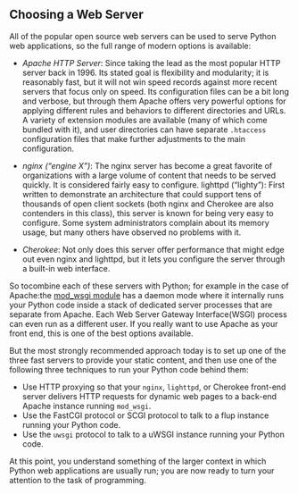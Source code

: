 ## Choosing a Web Server

All of the popular open source web servers can be used to serve Python web applications, so the full
range of modern options is available:
- *Apache HTTP Server*: Since taking the lead as the most popular HTTP server
back in 1996. Its stated goal is flexibility and modularity; it is
reasonably fast, but it will not win speed records against more recent servers
that focus only on speed. Its configuration files can be a bit long and verbose,
but through them Apache offers very powerful options for applying different
rules and behaviors to different directories and URLs. A variety of extension
modules are available (many of which come bundled with it), and user
directories can have separate `.htaccess `configuration files that make further
adjustments to the main configuration.

- *nginx (“engine X”)*: The
nginx server has become a great favorite of organizations with a large volume of
content that needs to be served quickly. It is considered fairly easy to configure.
lighttpd (“lighty”): First written to demonstrate an architecture that could
support tens of thousands of open client sockets (both nginx and Cherokee are
also contenders in this class), this server is known for being very easy to
configure. Some system administrators complain about its memory usage, but
many others have observed no problems with it.

- *Cherokee*: Not only does this server offer performance that might edge out even
nginx and lighttpd, but it lets you configure the server through a built-in web
interface.

So tocombine each of these servers with Python; for example in the case of Apache:the [mod_wsgi module](https://docs.python.org/2/library/multiprocessing.html?highlight=mod_wsgi) has a daemon mode where it internally runs your Python code
inside a stack of dedicated server processes that are separate from Apache. Each Web Server Gateway Interface(WSGI) process can even
run as a different user. If you really want to use Apache as your front end, this is one of the best options
available.

But the most strongly recommended approach today is to set up one of the three fast servers to
provide your static content, and then use one of the following three techniques to run your Python code
behind them:

- Use HTTP proxying so that your `nginx`, `lighttpd`, or Cherokee front-end server
delivers HTTP requests for dynamic web pages to a back-end Apache instance
running `mod_wsgi`.
- Use the FastCGI protocol or SCGI protocol to talk to a flup instance running your
Python code.
- Use the `uwsgi` protocol to talk to a uWSGI instance running your Python code.


At this point, you understand something of the larger context in which Python web applications are
usually run; you are now ready to turn your attention to the task of programming.
